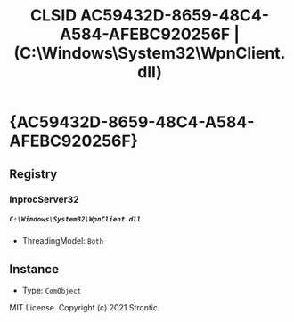 ﻿---
title: "CLSID AC59432D-8659-48C4-A584-AFEBC920256F | (C:\\Windows\\System32\\WpnClient.dll)"
excerpt: What is COM-Object CLSID AC59432D-8659-48C4-A584-AFEBC920256F?
---

# {AC59432D-8659-48C4-A584-AFEBC920256F}


## Registry


### InprocServer32

##### `C:\Windows\System32\WpnClient.dll`
* ThreadingModel: `Both`

## Instance

* Type: `ComObject`

MIT License. Copyright (c) 2021 Strontic.


